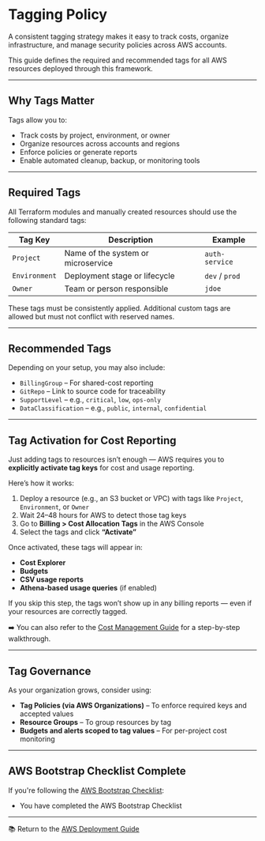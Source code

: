 # Tagging Policy

A consistent tagging strategy makes it easy to track costs, organize infrastructure, and manage security policies across AWS accounts.

This guide defines the required and recommended tags for all AWS resources deployed through this framework.

---

## Why Tags Matter

Tags allow you to:

- Track costs by project, environment, or owner
- Organize resources across accounts and regions
- Enforce policies or generate reports
- Enable automated cleanup, backup, or monitoring tools

---

## Required Tags

All Terraform modules and manually created resources should use the following standard tags:

| Tag Key     | Description                         | Example        |
|-------------|-------------------------------------|----------------|
| `Project`   | Name of the system or microservice  | `auth-service` |
| `Environment` | Deployment stage or lifecycle      | `dev` / `prod` |
| `Owner`     | Team or person responsible          | `jdoe`         |

These tags must be consistently applied. Additional custom tags are allowed but must not conflict with reserved names.

---

## Recommended Tags

Depending on your setup, you may also include:

- `BillingGroup` – For shared-cost reporting
- `GitRepo` – Link to source code for traceability
- `SupportLevel` – e.g., `critical`, `low`, `ops-only`
- `DataClassification` – e.g., `public`, `internal`, `confidential`

---

## Tag Activation for Cost Reporting

Just adding tags to resources isn’t enough — AWS requires you to **explicitly activate tag keys** for cost and usage reporting.

Here’s how it works:

1. Deploy a resource (e.g., an S3 bucket or VPC) with tags like `Project`, `Environment`, or `Owner`
2. Wait 24–48 hours for AWS to detect those tag keys
3. Go to **Billing > Cost Allocation Tags** in the AWS Console
4. Select the tags and click **“Activate”**

Once activated, these tags will appear in:

- **Cost Explorer**
- **Budgets**
- **CSV usage reports**
- **Athena-based usage queries** (if enabled)

If you skip this step, the tags won’t show up in any billing reports — even if your resources are correctly tagged.

➡️ You can also refer to the [Cost Management Guide](../cost-management/README.md) for a step-by-step walkthrough.

---

## Tag Governance

As your organization grows, consider using:

- **Tag Policies (via AWS Organizations)** – To enforce required keys and accepted values
- **Resource Groups** – To group resources by tag
- **Budgets and alerts scoped to tag values** – For per-project cost monitoring

---

## AWS Bootstrap Checklist Complete

If you're following the [AWS Bootstrap Checklist](../bootstrap-checklist.md):

- You have completed the AWS Bootstrap Checklist

---

📚 Return to the [AWS Deployment Guide](../README.md)
